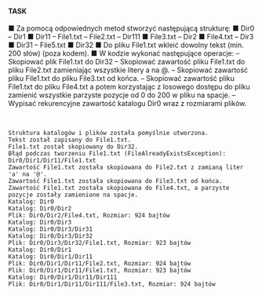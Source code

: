#### **TASK**

■ Za pomocą odpowiednych metod stworzyć następującą strukturę:
■ Dir0
  –  Dir1
      ■ Dir11
          – File1.txt
          – File2.txt
          – Dir111
             ■ File3.txt
  – Dir2
      ■ File4.txt
  – Dir3
      ■ Dir31
          – File5.txt
      ■ Dir32
■ Do pliku File1.txt wkleić dowolny tekst (min. 200 słów) (poza kodem).
■ W kodzie wykonać następujące operacje:
– Skopiować plik File1.txt do Dir32
– Skopiować zawartość pliku File1.txt do pliku File2.txt zamieniając wszystkie litery a
na @.
– Skopiować zawartość pliku File1.txt do pliku File3.txt od końca.
– Skopiować zawartość pliku File1.txt do pliku File4.txt a potem korzystając z
losowego dostępu do pliku zamienić wszystkie parzyste pozycje od 0 do 200 w pliku
na spacje.
– Wypisać rekurencyjne zawartość katalogu Dir0 wraz z rozmiarami plików.

<br>

```
Struktura katalogów i plików została pomyślnie utworzona.
Tekst został zapisany do File1.txt.
File1.txt został skopiowany do Dir32.
Błąd podczas tworzeniu File1.txt (FileAlreadyExistsException): Dir0/Dir1/Dir11/File1.txt
Zawartość File1.txt została skopiowana do File2.txt z zamianą liter 'a' na '@'.
Zawartość File1.txt została skopiowana do File3.txt od końca.
Zawartość File1.txt została skopiowana do File4.txt, a parzyste pozycje zostały zamienione na spacje.
Katalog: Dir0
Katalog: Dir0/Dir2
Plik: Dir0/Dir2/File4.txt, Rozmiar: 924 bajtów
Katalog: Dir0/Dir3
Katalog: Dir0/Dir3/Dir31
Katalog: Dir0/Dir3/Dir32
Plik: Dir0/Dir3/Dir32/File1.txt, Rozmiar: 923 bajtów
Katalog: Dir0/Dir1
Katalog: Dir0/Dir1/Dir11
Plik: Dir0/Dir1/Dir11/File2.txt, Rozmiar: 924 bajtów
Plik: Dir0/Dir1/Dir11/File1.txt, Rozmiar: 923 bajtów
Katalog: Dir0/Dir1/Dir11/Dir111
Plik: Dir0/Dir1/Dir11/Dir111/File3.txt, Rozmiar: 924 bajtów
```
